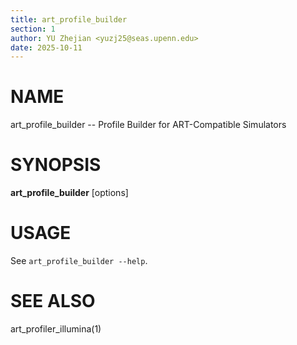 ```yaml
---
title: art_profile_builder
section: 1
author: YU Zhejian <yuzj25@seas.upenn.edu>
date: 2025-10-11
---
```


# NAME

art_profile_builder -- Profile Builder for ART-Compatible Simulators

# SYNOPSIS

**art_profile_builder** [options]

# USAGE

See `art_profile_builder --help`.

# SEE ALSO

art_profiler_illumina(1)
